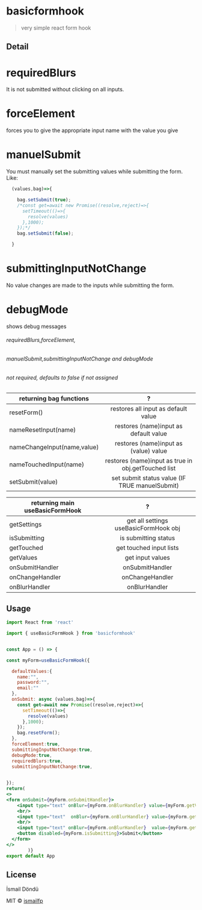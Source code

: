 # basicformhook

> very simple react form hook







## Detail



# requiredBlurs
It is not submitted without clicking on all inputs.

# forceElement
forces you to give the appropriate input name with the value you give

# manuelSubmit
You must manually set the submitting values ​​while submitting the form.
Like:
```jsx
  (values,bag)=>{

    bag.setSubmit(true);
    /*const get=await new Promise((resolve,reject)=>{
      setTimeout(()=>{
        resolve(values)
      },1000);
    });*/
    bag.setSubmit(false);

  }
```
# submittingInputNotChange
No value changes are made to the inputs while submitting the form.

# debugMode
shows debug messages




###### requiredBlurs,forceElement,
###### manuelSubmit,submittingInputNotChange and debugMode 
###### not required, defaults to false if not assigned


| returning bag functions       | ?           |
| ------------- |:-------------:|
| resetForm()   | restores all input as default value |
| nameResetInput(name)      | restores (name)input as default value      | 
| nameChangeInput(name,value) | restores (name)input as (value) value      |  
| nameTouchedInput(name) | restores (name)input as true in obj.getTouched list      |  
| setSubmit(value) | set submit status value (IF TRUE manuelSubmit)      |  


| returning main useBasicFormHook       | ?           |
| ------------- |:-------------:|
| getSettings   | get all settings useBasicFormHook obj |
| isSubmitting      | is submitting status      | 
| getTouched | get touched input lists     |  
| getValues | get input values     |  
| onSubmitHandler | onSubmitHandler      |  
| onChangeHandler | onChangeHandler    |  
| onBlurHandler | onBlurHandler    |  


## Usage

```jsx
import React from 'react'

import { useBasicFormHook } from 'basicformhook'


const App = () => {

const myForm=useBasicFormHook({

  defaultValues:{
    name:"",
    password:"",
    email:""
  },
  onSubmit: async (values,bag)=>{
    const get=await new Promise((resolve,reject)=>{
      setTimeout(()=>{
        resolve(values)
      },1000);
    });
    bag.resetForm();
  },
  forceElement:true,
  submittingInputNotChange:true,
  debugMode:true,
  requiredBlurs:true,
  submittingInputNotChange:true,
  

});
return(
<>
<form onSubmit={myForm.onSubmitHandler}>
    <input type="text" onBlur={myForm.onBlurHandler} value={myForm.getValues.name} onChange={myForm.onChangeHandler} placeholder='Name' name='name'/>
    <br/>
    <input type="text"  onBlur={myForm.onBlurHandler} value={myForm.getValues.password} onChange={myForm.onChangeHandler} placeholder='password' name='password'/>
    <br/>
    <input type="text" onBlur={myForm.onBlurHandler}  value={myForm.getValues.email} onChange={myForm.onChangeHandler} placeholder='email' name='email'/>
    <button disabled={myForm.isSubmitting}>Submit</button>
  </form>
</>
        )}
export default App

```

## License
İsmail Döndü

MIT © [ismailfp](https://github.com/ismailfp)
